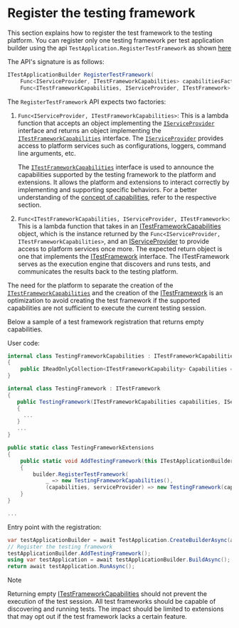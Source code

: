 # Register the testing framework

This section explains how to register the test framework to the testing platform.
You can register only one testing framework per test application builder using the api `TestApplication.RegisterTestFramework` as shown [here](architecture.md)

The API's signature is as follows:

```cs
ITestApplicationBuilder RegisterTestFramework(
    Func<IServiceProvider, ITestFrameworkCapabilities> capabilitiesFactory,
    Func<ITestFrameworkCapabilities, IServiceProvider, ITestFramework> adapterFactory);
```

The `RegisterTestFramework` API expects two factories:

1. `Func<IServiceProvider, ITestFrameworkCapabilities>`: This is a lambda function that accepts an object implementing the [`IServiceProvider`](iserviceprovider.md) interface and returns an object implementing the [`ITestFrameworkCapabilities`](capabilities.md) interface. The [`IServiceProvider`](iserviceprovider.md) provides access to platform services such as configurations, loggers, command line arguments, etc.

    The [`ITestFrameworkCapabilities`](capabilities.md) interface is used to announce the capabilities supported by the testing framework to the platform and extensions. It allows the platform and extensions to interact correctly by implementing and supporting specific behaviors. For a better understanding of the [concept of capabilities](capabilities.md), refer to the respective section.

1. `Func<ITestFrameworkCapabilities, IServiceProvider, ITestFramework>`: This is a lambda function that takes in an [ITestFrameworkCapabilities](capabilities.md) object, which is the instance returned by the `Func<IServiceProvider, ITestFrameworkCapabilities>`, and an [IServiceProvider](iserviceprovider.md) to provide access to platform services once more. The expected return object is one that implements the [ITestFramework](itestframework.md) interface. The ITestFramework serves as the execution engine that discovers and runs tests, and communicates the results back to the testing platform.

The need for the platform to separate the creation of the [`ITestFrameworkCapabilities`](capabilities.md) and the creation of the [ITestFramework](itestframework.md) is an optimization to avoid creating the test framework if the supported capabilities are not sufficient to execute the current testing session.

Below a sample of a test framework registration that returns empty capabilities.

User code:

```cs
internal class TestingFrameworkCapabilities : ITestFrameworkCapabilities
{
    public IReadOnlyCollection<ITestFrameworkCapability> Capabilities => [];
}

internal class TestingFramework : ITestFramework
{
   public TestingFramework(ITestFrameworkCapabilities capabilities, IServiceProvider serviceProvider)
   {
     ...
   }
   ...
}

public static class TestingFrameworkExtensions
{
    public static void AddTestingFramework(this ITestApplicationBuilder builder)
    {
        builder.RegisterTestFramework(
            _ => new TestingFrameworkCapabilities(),
            (capabilities, serviceProvider) => new TestingFramework(capabilities, serviceProvider));
    }
}

...
```

Entry point with the registration:

```cs
var testApplicationBuilder = await TestApplication.CreateBuilderAsync(args);
// Register the testing framework
testApplicationBuilder.AddTestingFramework();
using var testApplication = await testApplicationBuilder.BuildAsync();
return await testApplication.RunAsync();
```

> [!NOTE]
> Returning empty [ITestFrameworkCapabilities](capabilities.md) should not prevent the execution of the test session. All test frameworks should be capable of discovering and running tests. The impact should be limited to extensions that may opt out if the test framework lacks a certain feature.
